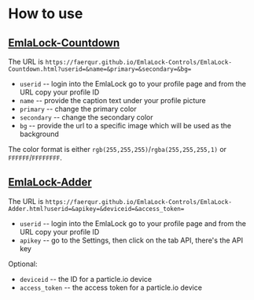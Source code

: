 # How to use

## [EmlaLock-Countdown](https://faerqur.github.io/EmlaLock-Controls/EmlaLock-Countdown.html)

The URL is `https://faerqur.github.io/EmlaLock-Controls/EmlaLock-Countdown.html?userid=&name=&primary=&secondary=&bg=`

* `userid` -- login into the EmlaLock go to your profile page and from the URL copy your profile ID
* `name` -- provide the caption text under your profile picture
* `primary` -- change the primary color
* `secondary` -- change the secondary color
* `bg` -- provide the url to a specific image which will be used as the background

The color format is either `rgb(255,255,255)`/`rgba(255,255,255,1)` or `FFFFFF`/`FFFFFFFF`.

## [EmlaLock-Adder](https://faerqur.github.io/EmlaLock-Controls/EmlaLock-Adder.html)

The URL is `https://faerqur.github.io/EmlaLock-Controls/EmlaLock-Adder.html?userid=&apikey=&deviceid=&access_token=`

* `userid` -- login into the EmlaLock go to your profile page and from the URL copy your profile ID
* `apikey` -- go to the Settings, then click on the tab API, there's the API key

Optional:

* `deviceid` -- the ID for a particle.io device
* `access_token` -- the access token for a particle.io device